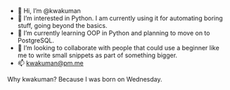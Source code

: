 - 👋 Hi, I’m @kwakuman
- 👀 I’m interested in Python. I am currently using it for automating boring stuff, going beyond the basics.
- 🌱 I’m currently learning OOP in Python and planning to move on to PostgreSQL.
- 💞️ I’m looking to collaborate with people that could use a beginner like me to write small snippets as part of something bigger.
- 📫 kwakuman@pm.me

Why kwakuman? Because I was born on Wednesday.

<!---
kwakuman/kwakuman is a ✨ special ✨ repository because its `README.md` (this file) appears on your GitHub profile.
You can click the Preview link to take a look at your changes.
--->
